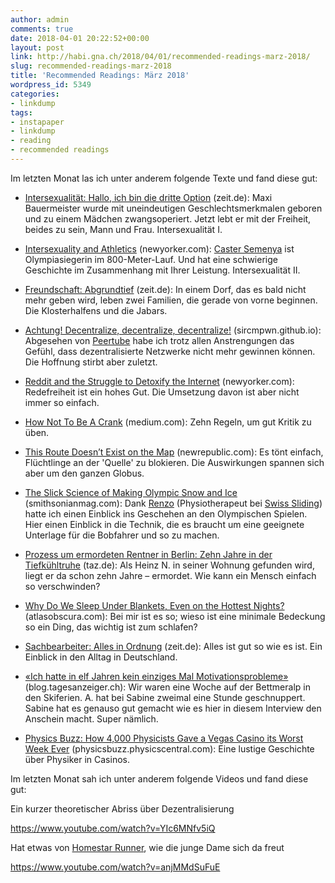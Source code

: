 ```yaml
---
author: admin
comments: true
date: 2018-04-01 20:22:52+00:00
layout: post
link: http://habi.gna.ch/2018/04/01/recommended-readings-marz-2018/
slug: recommended-readings-marz-2018
title: 'Recommended Readings: März 2018'
wordpress_id: 5349
categories:
- linkdump
tags:
- instapaper
- linkdump
- reading
- recommended readings
---
```


Im letzten Monat las ich unter anderem folgende Texte und fand diese gut:





  * [Intersexualität: Hallo, ich bin die dritte Option](http://www.zeit.de/zeit-magazin/leben/2018-01/intersexualitaet-geschlecht-intergeschlechtlichkeit-identitaet) (zeit.de): Maxi Bauermeister wurde mit uneindeutigen Geschlechtsmerkmalen geboren und zu einem Mädchen zwangsoperiert. Jetzt lebt er mit der Freiheit, beides zu sein, Mann und Frau. Intersexualität I.


  * [Intersexuality and Athletics](https://www.newyorker.com/magazine/2009/11/30/eitheror) (newyorker.com): [Caster Semenya](https://de.wikipedia.org/wiki/Caster_Semenya) ist Olympiasiegerin im 800-Meter-Lauf. Und hat eine schwierige Geschichte im Zusammenhang mit Ihrer Leistung. Intersexualität II.


  * [Freundschaft: Abgrundtief](http://www.zeit.de/2018/09/freundschaft-dorf-morschenich-fluechtlinge-solidaritaet-nachbarschaft) (zeit.de): In einem Dorf, das es bald nicht mehr geben wird, leben zwei Familien, die gerade von vorne beginnen. Die Klosterhalfens und die Jabars.


  * [Achtung! Decentralize, decentralize, decentralize!](http://sircmpwn.github.io/2018/03/24/Decentralize-decentralize-decentralize.html) (sircmpwn.github.io): Abgesehen von [Peertube](https://github.com/Chocobozzz/PeerTube) habe ich trotz allen Anstrengungen das Gefühl, dass dezentralisierte Netzwerke nicht mehr gewinnen können. Die Hoffnung stirbt aber zuletzt.


  * [Reddit and the Struggle to Detoxify the Internet](https://www.newyorker.com/magazine/2018/03/19/reddit-and-the-struggle-to-detoxify-the-internet) (newyorker.com): Redefreiheit ist ein hohes Gut. Die Umsetzung davon ist aber nicht immer so einfach.


  * [How Not To Be A Crank](https://medium.com/@jamesheathers/how-not-to-be-a-crank-819103800502) (medium.com): Zehn Regeln, um gut Kritik zu üben.


  * [This Route Doesn’t Exist on the Map](https://newrepublic.com/article/146919/this-route-doesnt-exist-map) (newrepublic.com): Es tönt einfach, Flüchtlinge an der 'Quelle' zu blokieren. Die Auswirkungen spannen sich aber um den ganzen Globus.


  * [The Slick Science of Making Olympic Snow and Ice](https://www.smithsonianmag.com/science-nature/slick-science-making-olympic-snow-and-ice-180968014/) (smithsonianmag.com): Dank [Renzo](http://habi.gna.ch/?s=renzo) (Physiotherapeut bei [Swiss Sliding](http://www.swiss-sliding.ch/)) hatte ich einen Einblick ins Geschehen an den Olympischen Spielen. Hier einen Einblick in die Technik, die es braucht um eine geeignete Unterlage für die Bobfahrer und so zu machen.


  * [Prozess um ermordeten Rentner in Berlin: Zehn Jahre in der Tiefkühltruhe](http://www.taz.de/!5482648/) (taz.de): Als Heinz N. in seiner Wohnung gefunden wird, liegt er da schon zehn Jahre – ermordet. Wie kann ein Mensch einfach so verschwinden?


  * [Why Do We Sleep Under Blankets, Even on the Hottest Nights?](https://www.atlasobscura.com/articles/blankets-summer-hot) (atlasobscura.com): Bei mir ist es so; wieso ist eine minimale Bedeckung so ein Ding, das wichtig ist zum schlafen?


  * [Sachbearbeiter: Alles in Ordnung](http://www.zeit.de/kultur/2018-03/sachbearbeiter-oeffentlicher-dienst-beamte-stadt-verwaltung-heimatmysterium/komplettansicht) (zeit.de): Alles ist gut so wie es ist. Ein Einblick in den Alltag in Deutschland.


  * [«Ich hatte in elf Jahren kein einziges Mal Motivationsprobleme»](https://blog.tagesanzeiger.ch/berufung/index.php/36198/ich-hatte-elf-jahren-kein-einziges-mal-motivationsprobleme/) (blog.tagesanzeiger.ch): Wir waren eine Woche auf der Bettmeralp in den Skiferien. A. hat bei Sabine zweimal eine Stunde geschnuppert. Sabine hat es genauso gut gemacht wie es hier in diesem Interview den Anschein macht. Super nämlich.


  * [Physics Buzz: How 4,000 Physicists Gave a Vegas Casino its Worst Week Ever](http://physicsbuzz.physicscentral.com/2015/09/one-winning-move.html) (physicsbuzz.physicscentral.com): Eine lustige Geschichte über Physiker in Casinos.



Im letzten Monat sah ich unter anderem folgende Videos und fand diese gut:

Ein kurzer theoretischer Abriss über Dezentralisierung

https://www.youtube.com/watch?v=YIc6MNfv5iQ

Hat etwas von [Homestar Runner](http://homestarrunner.com), wie die junge Dame sich da freut

https://www.youtube.com/watch?v=anjMMdSuFuE
